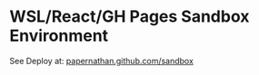 # WSL/React/GH Pages Sandbox Environment

See Deploy at: [papernathan.github.com/sandbox](papernathan.github.com/sandbox)